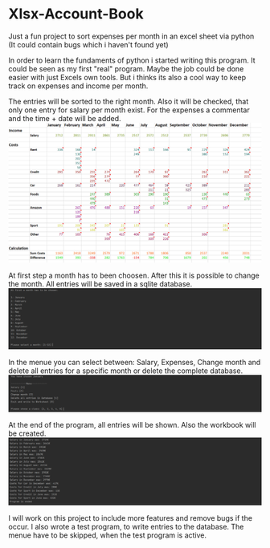 # Xlsx-Account-Book
Just a fun project to sort expenses per month in an excel sheet via python (It could contain bugs which i haven't found yet)

In order to learn the fundaments of python i started writing this program. It could be seen as my first "real" program. 
Maybe the job could be done easier with just Excels own tools. But i thinks its also a cool way to keep track on expenses and income per month.


The entries will be sorted to the right month. Also it will be checked, that only one entry for salary per month exist.
For the expenses a commentar and the time + date will be added.
![alt text](https://github.com/SvenMuth/Xlsx-Account-Book/blob/main/pictures/excel.PNG?raw=true)

At first step a month has to been choosen. After this it is possible to change the month.
All entries will be saved in a sqlite database.
![alt text](https://github.com/SvenMuth/Xlsx-Account-Book/blob/main/pictures/months.PNG?raw=true)

In the menue you can select between: Salary, Expenses, Change month and delete all entries for a specific month or delete the complete database. 
![alt text](https://github.com/SvenMuth/Xlsx-Account-Book/blob/main/pictures/menue.PNG?raw=true)

At the end of the program, all entries will be shown. Also the workbook will be created. 
![alt text](https://github.com/SvenMuth/Xlsx-Account-Book/blob/main/pictures/changes.PNG?raw=true)

I will work on this project to include more features and remove bugs if the occur.
I also wrote a test program, to write entries to the database. 
The menue have to be skipped, when the test program is active.
